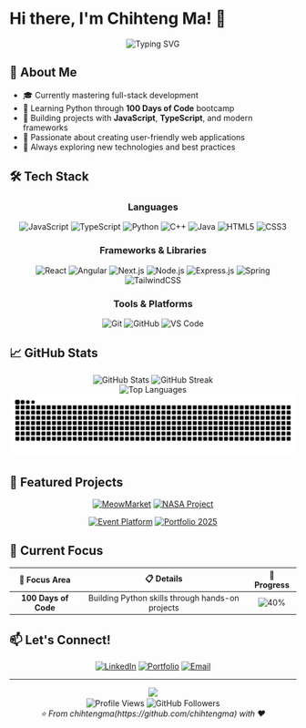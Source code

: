 # Hi there, I'm Chihteng Ma! 👋

<div align="center">
  <img src="https://readme-typing-svg.herokuapp.com?font=Fira+Code&pause=1000&color=2E96F7&center=true&vCenter=true&width=435&lines=Full+Stack+Developer;Learning+%26+Building+Every+Day;JavaScript+%7C+TypeScript+%7C+Python;Welcome+to+my+GitHub!" alt="Typing SVG" />
</div>

## 🚀 About Me

- 🎓 Currently mastering full-stack development
- 🌱 Learning Python through **100 Days of Code** bootcamp
- 💼 Building projects with **JavaScript**, **TypeScript**, and modern frameworks
- 🎯 Passionate about creating user-friendly web applications
- 🔭 Always exploring new technologies and best practices

## 🛠️ Tech Stack

<div align="center">

### Languages
![JavaScript](https://img.shields.io/badge/JavaScript-F7DF1E?style=for-the-badge&logo=javascript&logoColor=black)
![TypeScript](https://img.shields.io/badge/TypeScript-007ACC?style=for-the-badge&logo=typescript&logoColor=white)
![Python](https://img.shields.io/badge/Python-3776AB?style=for-the-badge&logo=python&logoColor=white)
![C++](https://img.shields.io/badge/C++-00599C?style=for-the-badge&logo=cplusplus&logoColor=white)
![Java](https://img.shields.io/badge/Java-ED8B00?style=for-the-badge&logo=java&logoColor=white)
![HTML5](https://img.shields.io/badge/HTML5-E34F26?style=for-the-badge&logo=html5&logoColor=white)
![CSS3](https://img.shields.io/badge/CSS3-1572B6?style=for-the-badge&logo=css3&logoColor=white)

### Frameworks & Libraries
![React](https://img.shields.io/badge/React-20232A?style=for-the-badge&logo=react&logoColor=61DAFB)
![Angular](https://img.shields.io/badge/Angular-DD0031?style=for-the-badge&logo=angular&logoColor=white)
![Next.js](https://img.shields.io/badge/Next.js-000000?style=for-the-badge&logo=next.js&logoColor=white)
![Node.js](https://img.shields.io/badge/Node.js-43853D?style=for-the-badge&logo=node.js&logoColor=white)
![Express.js](https://img.shields.io/badge/Express.js-000000?style=for-the-badge&logo=express&logoColor=white)
![Spring](https://img.shields.io/badge/Spring-6DB33F?style=for-the-badge&logo=spring&logoColor=white)
![TailwindCSS](https://img.shields.io/badge/TailwindCSS-38B2AC?style=for-the-badge&logo=tailwind-css&logoColor=white)

### Tools & Platforms
![Git](https://img.shields.io/badge/Git-F05032?style=for-the-badge&logo=git&logoColor=white)
![GitHub](https://img.shields.io/badge/GitHub-100000?style=for-the-badge&logo=github&logoColor=white)
![VS Code](https://img.shields.io/badge/VS_Code-0078D4?style=for-the-badge&logo=visual%20studio%20code&logoColor=white)

</div>

## 📈 GitHub Stats

<div align="center">
  <img width="49%" src="https://github-readme-stats.vercel.app/api?username=chihtengma&show_icons=true&theme=tokyonight&hide_border=true&count_private=true&include_all_commits=true" alt="GitHub Stats" />
  <img width="49%" src="https://github-readme-streak-stats.herokuapp.com/?user=chihtengma&theme=tokyonight&hide_border=true" alt="GitHub Streak" />
</div>

<div align="center">
  <img width="40%" src="https://github-readme-stats.vercel.app/api/top-langs/?username=chihtengma&layout=compact&theme=tokyonight&hide_border=true&langs_count=8" alt="Top Languages" />
</div>

<div align="center">
  <picture>
    <source media="(prefers-color-scheme: dark)" srcset="https://raw.githubusercontent.com/chihtengma/chihtengma/output/github-contribution-grid-snake-dark.svg">
    <source media="(prefers-color-scheme: light)" srcset="https://raw.githubusercontent.com/chihtengma/chihtengma/output/github-contribution-grid-snake.svg">
    <img alt="github contribution grid snake animation" src="https://raw.githubusercontent.com/chihtengma/chihtengma/output/github-contribution-grid-snake.svg">
  </picture>
</div>

## 🌟 Featured Projects

<div align="center">

[![MeowMarket](https://github-readme-stats.vercel.app/api/pin/?username=jerryc-jpg&repo=MeowMarket&theme=tokyonight&hide_border=true)](https://github.com/jerryc-jpg/MeowMarket)
[![NASA Project](https://github-readme-stats.vercel.app/api/pin/?username=chihtengma&repo=NASA-PROJECT&theme=tokyonight&hide_border=true)](https://github.com/chihtengma/NASA-PROJECT)

[![Event Platform](https://github-readme-stats.vercel.app/api/pin/?username=chihtengma&repo=event-platform&theme=tokyonight&hide_border=true)](https://github.com/chihtengma/event-platform)
[![Portfolio 2025](https://github-readme-stats.vercel.app/api/pin/?username=chihtengma&repo=Portfolio_2025&theme=tokyonight&hide_border=true)](https://github.com/chihtengma/Portfolio_2025)

</div>

## 🎯 Current Focus

<div align="center">

| 🎯 Focus Area | 📋 Details | 🚀 Progress |
|:---:|:---:|:---:|
| **100 Days of Code** | Building Python skills through hands-on projects | ![40%](https://img.shields.io/badge/Progress-40%25-orange?style=flat-square) |

</div>

## 📫 Let's Connect!

<div align="center">

[![LinkedIn](https://img.shields.io/badge/LinkedIn-0077B5?style=for-the-badge&logo=linkedin&logoColor=white)](https://www.linkedin.com/in/chihtengma/)
[![Portfolio](https://img.shields.io/badge/Portfolio-FF5722?style=for-the-badge&logo=google-chrome&logoColor=white)](https://chihteng-portfolio.vercel.app/)
[![Email](https://img.shields.io/badge/Email-D14836?style=for-the-badge&logo=gmail&logoColor=white)](mailto:chihtengma416@gmail.com)

</div>

---

<div align="center">
  <img src="https://capsule-render.vercel.app/api?type=waving&color=gradient&height=100&section=footer"/>
</div>

<div align="center">
  <img src="https://komarev.com/ghpvc/?username=chihtengma&color=blueviolet&style=flat-square&label=Profile+Views" alt="Profile Views" />
  <img src="https://img.shields.io/github/followers/chihtengma?label=Followers&style=flat-square&color=blue" alt="GitHub Followers" />
</div>

<div align="center">
  <i>⭐️ From chihtengma(https://github.com/chihtengma) with ❤️</i>
</div>
